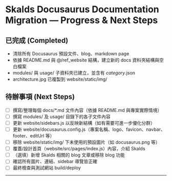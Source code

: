 # Skalds Docusaurus Documentation Migration — Progress & Next Steps

## 已完成 (Completed)
- 清除所有 Docusaurus 預設文件、blog、markdown page
- 依據 README.md 與 @/ref_website 結構，建立新的 docs 資料夾結構與空白檔案
- modules/ 與 usage/ 子資料夾已建立，並含有 _category_.json
- architecture.jpg 已複製到 website/static/img/

## 待辦事項 (Next Steps)
- [ ] 撰寫/整理每個 docs/*.md 文件內容（依據 README.md 與專案實際情境）
- [ ] 撰寫 modules/ 及 usage/ 目錄下的各子文件內容
- [ ] 更新 website/sidebars.js 以反映新結構（如有需要可進一步優化分群）
- [ ] 更新 website/docusaurus.config.js（專案名稱、logo、favicon、navbar、footer、editUrl 等）
- [ ] 移除 website/static/img/ 下未使用的預設圖片（如 docusaurus.png 等）
- [ ] 覆蓋/設計首頁（website/src/pages/index.js）內容，介紹 Skalds
- [ ] （選填）新增 Skalds 相關的 blog 文章或移除 blog 功能
- [ ] 確認所有圖片、連結、sidebar 導覽皆正確
- [ ] 最終檢查與測試網站 build/deploy

---
